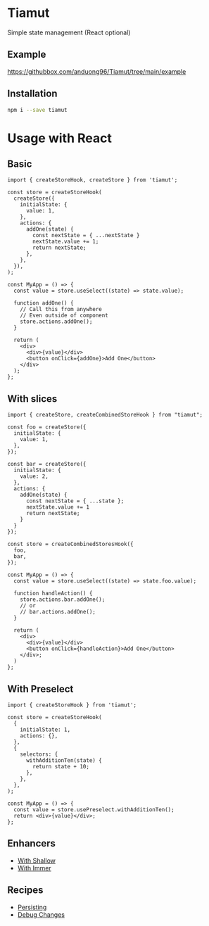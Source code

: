 # Tiamut

Simple state management (React optional)

## Example

https://githubbox.com/anduong96/Tiamut/tree/main/example

## Installation

```bash
npm i --save tiamut
```

# Usage with React

## Basic

```tsx
import { createStoreHook, createStore } from 'tiamut';

const store = createStoreHook(
  createStore({
    initialState: {
      value: 1,
    },
    actions: {
      addOne(state) {
        const nextState = { ...nextState }
        nextState.value += 1;
        return nextState;
      },
    },
  }),
);

const MyApp = () => {
  const value = store.useSelect((state) => state.value);

  function addOne() {
    // Call this from anywhere
    // Even outside of component
    store.actions.addOne();
  }

  return (
    <div>
      <div>{value}</div>
      <button onClick={addOne}>Add One</button>
    </div>
  );
};
```

## With slices

```tsx
import { createStore, createCombinedStoreHook } from "tiamut";

const foo = createStore({
  initialState: {
    value: 1,
  },
});

const bar = createStore({
  initialState: {
    value: 2,
  },
  actions: {
    addOne(state) {
      const nextState = { ...state };
      nextState.value += 1
      return nextState;
    }
  }
});

const store = createCombinedStoresHook({
  foo,
  bar,
});

const MyApp = () => {
  const value = store.useSelect((state) => state.foo.value);

  function handleAction() {
    store.actions.bar.addOne();
    // or
    // bar.actions.addOne();
  }

  return (
    <div>
      <div>{value}</div>
      <button onClick={handleAction}>Add One</button>
    </div>;
  )
};
```



## With Preselect

```tsx
import { createStoreHook } from 'tiamut';

const store = createStoreHook(
  {
    initialState: 1,
    actions: {},
  },
  {
    selectors: {
      withAdditionTen(state) {
        return state + 10;
      },
    },
  },
);

const MyApp = () => {
  const value = store.usePreselect.withAdditionTen();
  return <div>{value}</div>;
};
```

## Enhancers
- [With Shallow](./docs/enhancers/with.shallow.md)
- [With Immer](./docs/enhancers/with.immer.md)

## Recipes

- [Persisting](./docs/recipes/persist.md)
- [Debug Changes](./docs/recipes/log.changes.md)
